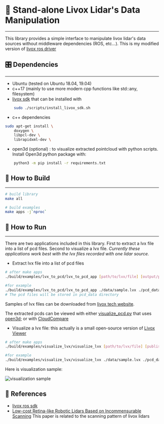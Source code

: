# 📝 Stand-alone Livox Lidar's Data Manipulation #
***

This library provides a simple interface to manipulate livox lidar's data sources without middleware dependencies (ROS, etc...). This is my modified version of [livox ros driver](https://github.com/Livox-SDK/livox_ros_driver)

## 🎛  Dependencies ##
***

- Ubuntu (tested on Ubuntu 18.04, 19.04)
- c++17 (mainly to use more modern cpp functions like std::any, filesystem)
- [livox sdk](https://github.com/Livox-SDK/Livox-SDK) that can be installed with
```bash
    sudo ./scripts/install_livox_sdk.sh
```

- c++ dependencies
```bash
sudo apt-get install \
    doxygen \
    libpcl-dev \
    librapidxml-dev \
```

- open3d (optional) : to visualize extracted pointcloud with python scripts. Install Open3d python package with:
```bash
    python3 -m pip install -r requirements.txt
```

## 🔨 How to Build ##
***

```bash
# build library
make all

# build examples
make apps -j`nproc`
```

## :running: How to Run ##
***

There are two applications included in this library. First to extract a lvx file into a list of pcd files. Second to visualize a lvx file.
*Currently these applications work best with the lvx files recorded with one lidar source.*

- Extract lvx file into a list of pcd files
```bash
# after make apps
./build/examples/lvx_to_pcd/lvx_to_pcd_app [path/to/lvx/file] [output/path/to/store/pcd/files] [publish/frequency/Hz]

#for example
./build/examples/lvx_to_pcd/lvx_to_pcd_app ./data/sample.lvx ./pcd_data 10.0
# The pcd files will be stored in pcd_data directory
```

Samples of lvx files can be downloaded from [livox tech website](https://www.livoxtech.com/downloads).

The extracted pcds can be viewed with either [visualize_pcd.py](./scripts/visualize_pcd.py) that uses [open3d](http://www.open3d.org/); or with [CloudCompare](https://github.com/CloudCompare/CloudCompare)

- Visualize a lvx file: this actually is a small open-source version of [Livox Viewer](https://www.livoxtech.com/downloads)

```bash
# after make apps
./build/examples/visualize_lvx/visualize_lvx [path/to/lvx/file] [publish/frequency/Hz]

#for example
./build/examples/visualize_lvx/visualize_lvx ./data/sample.lvx ./pcd_data 10.0
```

Here is visualization sample:

![visualization sample](./docs/visualization_sample.gif)

## :gem: References ##
- [livox ros sdk](https://github.com/Livox-SDK/livox_ros_driver)
- [Low-cost Retina-like Robotic Lidars Based on Incommensurable Scanning](https://arxiv.org/pdf/2006.11034.pdf)
This paper is related to the scanning pattern of livox lidars
